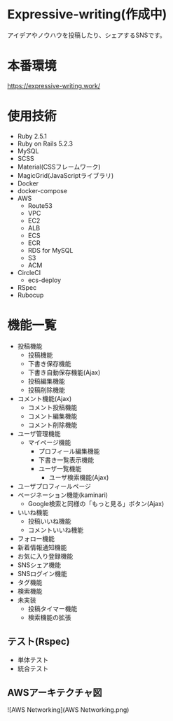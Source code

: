 # Expressive-writing(作成中)
アイデアやノウハウを投稿したり、シェアするSNSです。

# 本番環境
https://expressive-writing.work/

# 使用技術
- Ruby 2.5.1
- Ruby on Rails 5.2.3
- MySQL
- SCSS
- Material(CSSフレームワーク) 
- MagicGrid(JavaScriptライブラリ) 
- Docker
- docker-compose
- AWS
  - Route53
  - VPC
  - EC2
  - ALB
  - ECS
  - ECR
  - RDS for MySQL
  - S3
  - ACM
- CircleCI
  - ecs-deploy
- RSpec
- Rubocup

# 機能一覧
- 投稿機能
  - 投稿機能
  - 下書き保存機能
  - 下書き自動保存機能(Ajax)
  - 投稿編集機能
  - 投稿削除機能
- コメント機能(Ajax)
  - コメント投稿機能
  - コメント編集機能
  - コメント削除機能
- ユーザ管理機能
  - マイページ機能
    - プロフィール編集機能
    - 下書き一覧表示機能
    - ユーザ一覧機能
        - ユーザ検索機能(Ajax)
- ユーザプロフィールページ
- ページネーション機能(kaminari)
  - Google検索と同様の「もっと見る」ボタン(Ajax)
- いいね機能
  - 投稿いいね機能
  - コメントいいね機能
- フォロー機能
- 新着情報通知機能
- お気に入り登録機能
- SNSシェア機能
- SNSログイン機能
- タグ機能
- 検索機能
- 未実装
  - 投稿タイマー機能
  - 検索機能の拡張
## テスト(Rspec)
  - 単体テスト
  - 統合テスト
## AWSアーキテクチャ図
![AWS Networking](AWS Networking.png)
